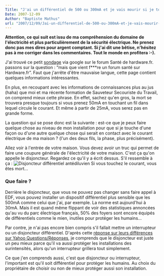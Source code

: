 ```yaml
---
Title: "J'ai un différentiel de 500 ou 300mA et je vais mourir si je touche le jus"
Date: 2007-12-09
Author: "Baptiste Mathus"
url: "2007/12/09/Jai-un-differentiel-de-500-ou-300mA-et-je-vais-mourir-si-je-touche-le-jus"
---
```




**Attention, ce qui suit est issu de ma compréhension du domaine de
l'électricité et plus particulièrement de la sécurité électrique. Ne
prenez donc pas mes dires pour argent comptant. Si j'ai dit une bêtise,
n'hésitez pas à me corriger dans les commentaires. Tout le monde en
profitera :-).**

J'ai trouvé ce petit
[sondage](http://forum.hardware.fr/hfr/Discussions/Sante/vous-disjoncteur-differentiel-sujet_8550_6.htm)
via google sur le forum Santé de hardware.fr. passons sur la question :
“mais que vient f\*\*\*re un forum santé sur Hardware.fr”. Faut que
j'arrête d'être mauvaise langue, cette page contient quelques
informations intéressantes.

En plus, en recoupant avec les informations de connaissances plus au jus
(haha) que moi et ma récente formation de Sauveteur Secouriste du
Travail, on comprend mieux cette phrase. En effet, sachez qu'en gros, la
mort se trouvera presque toujours si vous prenez 50mA en touchant un fil
dans lequel circule le courant. Et même à partir de 25mA, vous serez pas
en grande forme.

La question qui se pose donc est la suivante : est-ce que je peux faire
quelque chose au niveau de mon installation pour que si je touche d'une
façon ou d'une autre quelque chose qui serait en contact avec le courant
électrique de ma maison ? (l'un des deux fils, la phase, plus
précisément).

Allez voir à l'entrée de votre maison. Vous devez avoir un truc qui
permet de faire une coupure générale de l'électricité de votre maison.
C'est ça qu'on appelle le disjoncteur. Regardez ce qu'il y a écrit
dessus. S'il ressemble à ça : ![Disjoncteur différentiel
antédiluvien](/dotclear/public/images/disjoncteur.jpg) Si vous touchez
le courant, vous êtes mort...

### Que faire ?

Derrière le disjoncteur, que vous ne pouvez pas changer sans faire appel
à EDF, vous pouvez installer un dispositif différentiel plus sensible
que les 500mA comme celui que j'ai, par exemple. La norme est
aujourd'hui à 30mA. Mais il est quand même flippant de voir des
statistiques annoncées qu'au vu du parc électrique français, 50% des
foyers sont encore équipés de différentiels comme le mien, inutiles pour
protéger les humains...

Par contre, je n'ai pas encore bien compris s'il fallait mettre un
interrupteur ou un disjoncteur différentiel. D'après cette [réponse sur
leurs différences sur Yahoo
Questions/Réponses](http://qc.answers.yahoo.com/question/index?qid=20070726115352AAfJpGe&show=3#RcIsCTLtWDWr2yzG3sSgaF9tgKx3xIblG8roq7U9Ha5comDtQaCn),
je comprends que le disjoncteur est juste un peu mieux parce qu'il va
aussi protéger les installations des surintensités, alors qu'un
interrupteur grillera tout simplement.

Ce que j'en comprends aussi, c'est que disjoncteur ou interrupteur,
l'important est qu'il soit différentiel pour protéger les humains. Au
choix du propriétaire de choisir ou non de mieux protéger aussi son
installation.

